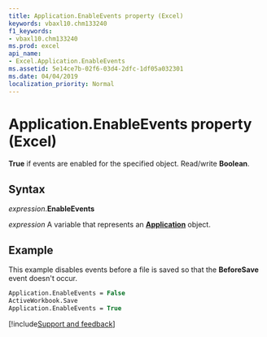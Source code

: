 ```yaml
---
title: Application.EnableEvents property (Excel)
keywords: vbaxl10.chm133240
f1_keywords:
- vbaxl10.chm133240
ms.prod: excel
api_name:
- Excel.Application.EnableEvents
ms.assetid: 5e14ce7b-02f6-03d4-2dfc-1df05a032301
ms.date: 04/04/2019
localization_priority: Normal
---
```



# Application.EnableEvents property (Excel)

**True** if events are enabled for the specified object. Read/write **Boolean**.


## Syntax

_expression_.**EnableEvents**

_expression_ A variable that represents an **[Application](Excel.Application(object).md)** object.


## Example

This example disables events before a file is saved so that the **BeforeSave** event doesn't occur.


```vb
Application.EnableEvents = False 
ActiveWorkbook.Save 
Application.EnableEvents = True
```




[!include[Support and feedback](~/includes/feedback-boilerplate.md)]
